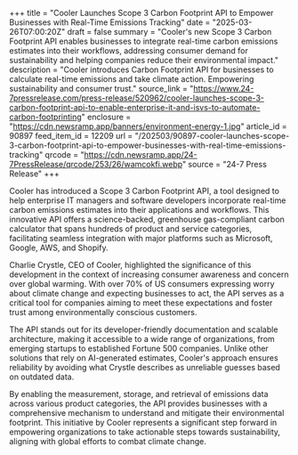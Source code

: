+++
title = "Cooler Launches Scope 3 Carbon Footprint API to Empower Businesses with Real-Time Emissions Tracking"
date = "2025-03-26T07:00:20Z"
draft = false
summary = "Cooler's new Scope 3 Carbon Footprint API enables businesses to integrate real-time carbon emissions estimates into their workflows, addressing consumer demand for sustainability and helping companies reduce their environmental impact."
description = "Cooler introduces Carbon Footprint API for businesses to calculate real-time emissions and take climate action. Empowering sustainability and consumer trust."
source_link = "https://www.24-7pressrelease.com/press-release/520962/cooler-launches-scope-3-carbon-footprint-api-to-enable-enterprise-it-and-isvs-to-automate-carbon-footprinting"
enclosure = "https://cdn.newsramp.app/banners/environment-energy-1.jpg"
article_id = 90897
feed_item_id = 12209
url = "/202503/90897-cooler-launches-scope-3-carbon-footprint-api-to-empower-businesses-with-real-time-emissions-tracking"
qrcode = "https://cdn.newsramp.app/24-7PressRelease/qrcode/253/26/wamcokfi.webp"
source = "24-7 Press Release"
+++

<p>Cooler has introduced a Scope 3 Carbon Footprint API, a tool designed to help enterprise IT managers and software developers incorporate real-time carbon emissions estimates into their applications and workflows. This innovative API offers a science-backed, greenhouse gas-compliant carbon calculator that spans hundreds of product and service categories, facilitating seamless integration with major platforms such as Microsoft, Google, AWS, and Shopify.</p><p>Charlie Crystle, CEO of Cooler, highlighted the significance of this development in the context of increasing consumer awareness and concern over global warming. With over 70% of US consumers expressing worry about climate change and expecting businesses to act, the API serves as a critical tool for companies aiming to meet these expectations and foster trust among environmentally conscious customers.</p><p>The API stands out for its developer-friendly documentation and scalable architecture, making it accessible to a wide range of organizations, from emerging startups to established Fortune 500 companies. Unlike other solutions that rely on AI-generated estimates, Cooler's approach ensures reliability by avoiding what Crystle describes as unreliable guesses based on outdated data.</p><p>By enabling the measurement, storage, and retrieval of emissions data across various product categories, the API provides businesses with a comprehensive mechanism to understand and mitigate their environmental footprint. This initiative by Cooler represents a significant step forward in empowering organizations to take actionable steps towards sustainability, aligning with global efforts to combat climate change.</p>